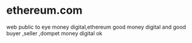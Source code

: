# ethereum.com
web public  to eye money digital,ethereum good money digital and good buyer ,seller ,dompet money digital ok
